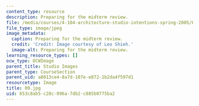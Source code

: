 ```yaml
---
content_type: resource
description: Preparing for the midterm review.
file: /media/courses/4-104-architecture-studio-intentions-spring-2005/653c8ab5c28c096a7db2c885b0775ba2_09.jpg
file_type: image/jpeg
image_metadata:
  caption: Preparing for the midterm review.
  credit: 'Credit: Image courtesy of Leo Shieh.'
  image-alt: Preparing for the midterm review.
learning_resource_types: []
ocw_type: OCWImage
parent_title: Studio Images
parent_type: CourseSection
parent_uid: a8013ce4-8a7d-107e-e872-1b2da4f597d1
resourcetype: Image
title: 09.jpg
uid: 653c8ab5-c28c-096a-7db2-c885b0775ba2
---
```

